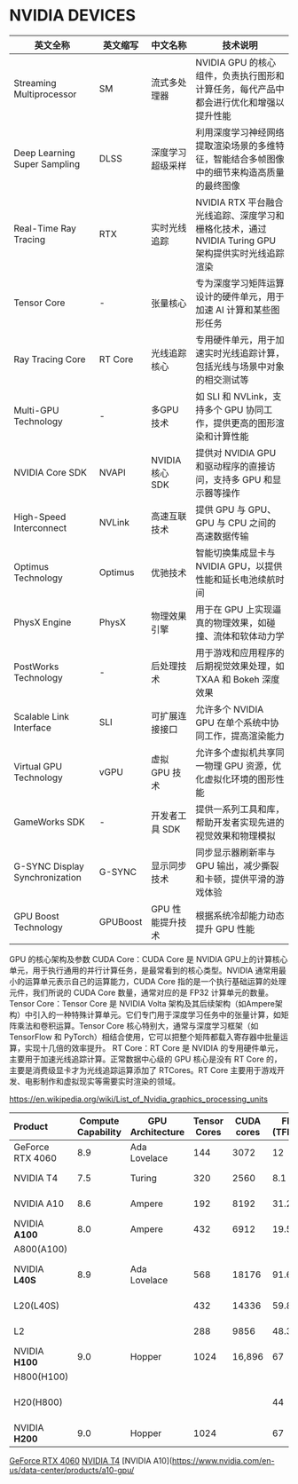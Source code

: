 # NVIDIA DEVICES

| 英文全称                       | 英文缩写 | 中文名称         | 技术说明                                                     |
| ------------------------------ | -------- | ---------------- | ------------------------------------------------------------ |
| Streaming Multiprocessor       | SM       | 流式多处理器     | NVIDIA GPU 的核心组件，负责执行图形和计算任务，每代产品中都会进行优化和增强以提升性能 |
| Deep Learning Super Sampling   | DLSS     | 深度学习超级采样 | 利用深度学习神经网络提取渲染场景的多维特征，智能结合多帧图像中的细节来构造高质量的最终图像 |
| Real-Time Ray Tracing          | RTX      | 实时光线追踪     | NVIDIA RTX 平台融合光线追踪、深度学习和栅格化技术，通过 NVIDIA Turing GPU 架构提供实时光线追踪渲染 |
| Tensor Core                    | -        | 张量核心         | 专为深度学习矩阵运算设计的硬件单元，用于加速 AI 计算和某些图形任务 |
| Ray Tracing Core               | RT Core  | 光线追踪核心     | 专用硬件单元，用于加速实时光线追踪计算，包括光线与场景中对象的相交测试等 |
| Multi-GPU Technology           | -        | 多GPU技术        | 如 SLI 和 NVLink，支持多个 GPU 协同工作，提供更高的图形渲染和计算性能 |
| NVIDIA Core SDK                | NVAPI    | NVIDIA 核心 SDK  | 提供对 NVIDIA GPU 和驱动程序的直接访问，支持多 GPU 和显示器等操作 |
| High-Speed Interconnect        | NVLink   | 高速互联技术     | 提供 GPU 与 GPU、GPU 与 CPU 之间的高速数据传输               |
| Optimus Technology             | Optimus  | 优驰技术         | 智能切换集成显卡与 NVIDIA GPU，以提供性能和延长电池续航时间  |
| PhysX Engine                   | PhysX    | 物理效果引擎     | 用于在 GPU 上实现逼真的物理效果，如碰撞、流体和软体动力学    |
| PostWorks Technology           | -        | 后处理技术       | 用于游戏和应用程序的后期视觉效果处理，如 TXAA 和 Bokeh 深度效果 |
| Scalable Link Interface        | SLI      | 可扩展连接接口   | 允许多个 NVIDIA GPU 在单个系统中协同工作，提高渲染能力       |
| Virtual GPU Technology         | vGPU     | 虚拟 GPU 技术    | 允许多个虚拟机共享同一物理 GPU 资源，优化虚拟化环境的图形性能 |
| GameWorks SDK                  | -        | 开发者工具 SDK   | 提供一系列工具和库，帮助开发者实现先进的视觉效果和物理模拟   |
| G-SYNC Display Synchronization | G-SYNC   | 显示同步技术     | 同步显示器刷新率与 GPU 输出，减少撕裂和卡顿，提供平滑的游戏体验 |
| GPU Boost Technology           | GPUBoost | GPU 性能提升技术 | 根据系统冷却能力动态提升 GPU 性能                            |

GPU 的核心架构及参数
CUDA Core：CUDA Core 是 NVIDIA GPU上的计算核心单元，用于执行通用的并行计算任务，是最常看到的核心类型。NVIDIA 通常用最小的运算单元表示自己的运算能力，CUDA Core 指的是一个执行基础运算的处理元件，我们所说的 CUDA Core 数量，通常对应的是 FP32 计算单元的数量。
Tensor Core：Tensor Core 是 NVIDIA Volta 架构及其后续架构（如Ampere架构）中引入的一种特殊计算单元。它们专门用于深度学习任务中的张量计算，如矩阵乘法和卷积运算。Tensor Core 核心特别大，通常与深度学习框架（如 TensorFlow 和 PyTorch）相结合使用，它可以把整个矩阵都载入寄存器中批量运算，实现十几倍的效率提升。
RT Core：RT Core 是 NVIDIA 的专用硬件单元，主要用于加速光线追踪计算。正常数据中心级的 GPU 核心是没有 RT Core 的，主要是消费级显卡才为光线追踪运算添加了 RTCores。RT Core 主要用于游戏开发、电影制作和虚拟现实等需要实时渲染的领域。

https://en.wikipedia.org/wiki/List_of_Nvidia_graphics_processing_units

| Product       | Compute Capability | GPU Architecture | Tensor Cores | CUDA cores | FP32 (TFLOPS) | FP16 (TFLOPS) | INT8 (TOPS) | INT4 (TOPS) | Interconnect            | Memory Capacity | Memory Bandwidth |
| :------------ | ------------------ | ---------------- | ------------ | ------------- | -------------- | -------------- | ----------- | ----------- | ----------------------- | --------------- | ---------------- |
| GeForce RTX 4060 | 8.9                | Ada Lovelace     | 144          | 3072          | 12             | 48             | 96           | 192         | Gen4 PCIe               | 8 GB GDDR6      | 256 GB/s         |
| NVIDIA T4     | 7.5                | Turing           | 320          | 2560          | 8.1            | 65             | 130          | 260         | Gen3 x16 PCIe           | 16 GB GDDR6     | 320 GB/s         |
| NVIDIA A10    | 8.6                | Ampere           | 192          | 8192          | 31.2           | 125            | 250          | 500         | PCIe Gen4 64GB/s        | 24 GB GDDR6     | 600 GB/s         |
| NVIDIA **A100** | 8.0 | Ampere | 432 | 6912 | 19.5 | 312 | 624 | - | NVLink x 12 | 80GB HBM2e | 2039 GB/s |
| A800(A100) |  |  |  |  |  |  |  |  | NVLink x 8 |  |  |
| NVIDIA **L40S** | 8.9                | Ada Lovelace     | 568          | 18176         | 91.6           | 733            | 1466         | 733        | PCIe Gen4 x16: 64GB/s   | 48 GB GDDR6 with ECC | 864 GB/s        |
| L20(L40S)     |                    |                  | 432          | 14336         | 59.8           | 119.5         | 239          | -           | PCIe Gen4 x16 64GB/s    | 48GB            | 854 GB/s         |
| L2            |                    |                  | 288          | 9856          | 48.3           | 96.5           | 193          | -           | PCIe Gen4 x16 64GB/s    | 24GB            | 300 GB/s         |
| NVIDIA **H100** | 9.0                | Hopper           | 1024         | 16,896   | 67             | 990         | 3958         | -           | NVLink x 18          | 80GB HBM3       | 3.35 TB/s        |
| H800(H100) |                    |                  |              |            |               |               |             | -           | NVLink x 8           |        |         |
| H20(H800)     |                    |                  |              |          | 44             | 148            | 296          | -           | PCIe Gen5 x16 128GB/s   | 95GB HBM3       | 4 TB/s           |
| NVIDIA **H200** | 9.0 | Hopper | 1024 |  | 67 | 1979 | 3958 | 1,466 | SXM | 141GB HBM3 | 4.8 TB/s |


[GeForce RTX 4060](https://www.nvidia.com/en-us/geforce/laptops/compare/)
[NVIDIA T4](https://www.nvidia.com/en-us/data-center/tesla-t4/)
[NVIDIA A10](<https://www.nvidia.com/en-us/data-center/products/a10-gpu/>
